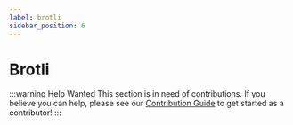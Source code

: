 ```yaml
---
label: brotli
sidebar_position: 6
---
```


# Brotli

:::warning Help Wanted
This section is in need of contributions. If you believe you can help, please see our [Contribution Guide](../contribution-guide.md) to get started as a contributor!
:::